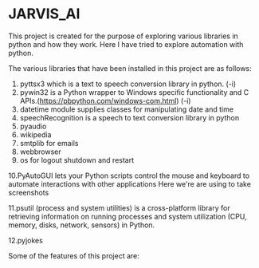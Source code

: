 # JARVIS_AI

This project is created for the purpose of exploring various libraries in python and how they work. Here I have tried to explore automation with python.

The various libraries that have been installed in this project are as follows: 

1. pyttsx3 which is a text to speech conversion library in python. (-i)
2. pywin32 is a Python wrapper to Windows specific functionality and C APIs.(https://pbpython.com/windows-com.html) (-i)
3. datetime module supplies classes for manipulating date and time
4. speechRecognition is a speech to text conversion library in python
5. pyaudio
6. wikipedia 
7. smtplib for emails
8. webbrowser
9. os for logout shutdown and restart

10.PyAutoGUI lets your Python scripts control the mouse and keyboard to automate interactions with other applications Here we're are using 
   to take screenshots
   
11.psutil (process and system utilities) is a cross-platform library for retrieving information on running processes and system
   utilization (CPU, memory, disks, network, sensors) in Python.
   
12.pyjokes 

Some of the features of this project are: 

